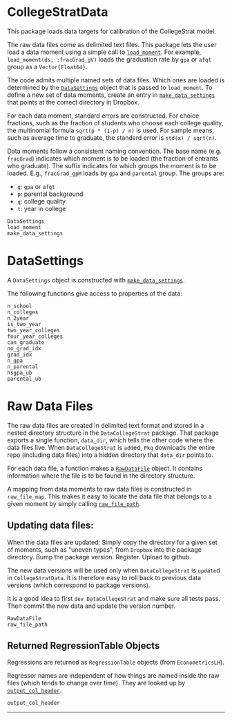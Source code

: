# CollegeStratData

This package loads data targets for calibration of the CollegeStrat model.

The raw data files come as delimited text files. This package lets the user load a data moment using a simple call to [`load_moment`](@ref). For example, `load_moment(ds, :fracGrad_gV)` loads the graduation rate by `gpa` or `afqt` group as a `Vector{Float64}`.

The code admits multiple named sets of data files. Which ones are loaded is determined by the [`DataSettings`](@ref) object that is passed to `load_moment`. To define a new set of data moments, create an entry in [`make_data_settings`](@ref) that points at the correct directory in Dropbox.

For each data moment, standard errors are constructed. For choice fractions, such as the fraction of students who choose each college quality, the multinomial formula `sqrt(p * (1-p) / n)` is used. For sample means, such as average time to graduate, the standard error is `std(x) / sqrt(n)`.

Data moments follow a consistent naming convention. The base name (e.g. `fracGrad`) indicates which moment is to be loaded (the fraction of entrants who graduate). The suffix indicates for which groups the moment is to be loaded. E.g., `fracGrad_gpM` loads by `gpa` and `parental` group. The groups are:

* `g`: `gpa` or `afqt`
* `p`: parental background
* `q`: college quality
* `t`: year in college


```@docs
DataSettings
load_moment
make_data_settings
```

# DataSettings

A `DataSettings` object is constructed with [`make_data_settings`](@ref).

The following functions give access to properties of the data:

```@docs
n_school
n_colleges
n_2year
is_two_year
two_year_colleges
four_year_colleges
can_graduate
no_grad_idx
grad_idx
n_gpa
n_parental
hsgpa_ub
parental_ub
```

# Raw Data Files

The raw data files are created in delimited text format and stored in a nested directory structure in the `DataCollegeStrat` package. That package exports a single function, `data_dir`, which tells the other code where the data files live. When `DataCollegeStrat` is `add`ed, `Pkg` downloads the entire repo (including data files) into a hidden directory that `data_dir` points to.

For each data file, a function makes a [`RawDataFile`](@ref) object. It contains information where the file is to be found in the directory structure. 

A mapping from data moments to raw data files is constructed in `raw_file_map`. This makes it easy to locate the data file that belongs to a given moment by simply calling [`raw_file_path`](@ref).

## Updating data files:

When the data files are updated: Simply copy the directory for a given set of moments, such as "uneven types", from `Dropbox` into the package directory. Bump the package version. Register. Upload to github.

The new data versions will be used only when `DataCollegeStrat` is `update`d in `CollegeStratData`. It is therefore easy to roll back to previous data versions (which correspond to package versions).

It is a good idea to first `dev DataCollegeStrat` and make sure all tests pass. Then commit the new data and update the version number.


```@docs
RawDataFile
raw_file_path
```

## Returned RegressionTable Objects

Regressions are returned as `RegressionTable` objects (from `EconometricsLH`).

Regressor names are independent of how things are named inside the raw files (which tends to change over time). They are looked up by [`output_col_header`](@ref).

```@docs
output_col_header
```

------------------
